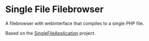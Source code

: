 Single File Filebrowser
========================
A filebrowser with webinterface that compiles to a single PHP file.

Based on the [SingleFileApplication](https://github.com/Soneritics/SingleFileApplication) project.